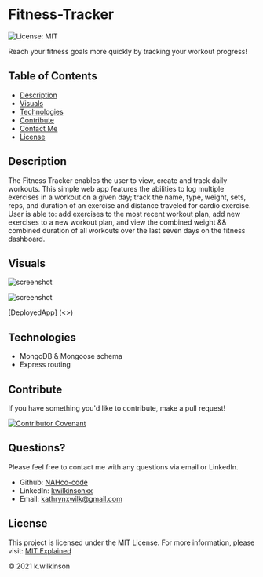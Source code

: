 # Fitness-Tracker

![License: MIT](https://img.shields.io/badge/License-MIT-success.svg)

Reach your fitness goals more quickly by tracking your workout progress!

## Table of Contents

- [Description](#description)
- [Visuals](#visuals)
- [Technologies](#technologies)
- [Contribute](#contribute)
- [Contact Me](#questions)
- [License](#license)

## Description

The Fitness Tracker enables the user to view, create and track daily workouts. This simple web app features the abilities to log multiple exercises in a workout on a given day; track the name, type, weight, sets, reps, and duration of an exercise and distance traveled for cardio exercise. User is able to: add exercises to the most recent workout plan, add new exercises to a new workout plan, and view the combined weight && combined duration of all workouts over the last seven days on the fitness dashboard.

## Visuals

![screenshot]()

![screenshot]()

[DeployedApp] (<>)

## Technologies

- MongoDB & Mongoose schema
- Express routing

## Contribute

If you have something you'd like to contribute, make a pull request!

[![Contributor Covenant](https://img.shields.io/badge/Contributor%20Covenant-2.0-4baaaa.svg)](code_of_conduct.md)

## Questions?

Please feel free to contact me with any questions via email or LinkedIn.

- Github: [NAHco-code](https://github.com/NAHco-code)
- LinkedIn: [kwilkinsonxx](https://www.linkedin.com/in/kwilkinsonxx/)
- Email: [kathrynxwilk@gmail.com](kathrynxwilk@gmail.com)

## License

This project is licensed under the MIT License.
For more information, please visit: [MIT Explained](https://choosealicense.com/licenses/mit/)

&copy; 2021 k.wilkinson
